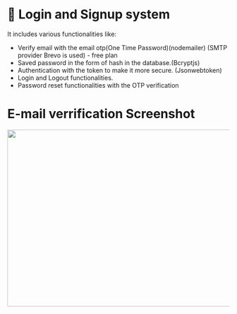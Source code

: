 # 🚀 Login and Signup system 
It includes various functionalities like: 
- Verify email with the email otp(One Time Password)(nodemailer) 
(SMTP provider Brevo is used) - free plan
- Saved password in the form of hash in the database.(Bcryptjs)
- Authentication with the token to make it more secure. (Jsonwebtoken)
- Login and Logout functionalities.
- Password reset functionalities with the OTP verification

# E-mail verrification Screenshot 

<img src="./server/public/Screenshot 2025-08-30 at 11.55.52 PM.png" width="600" height="400" />